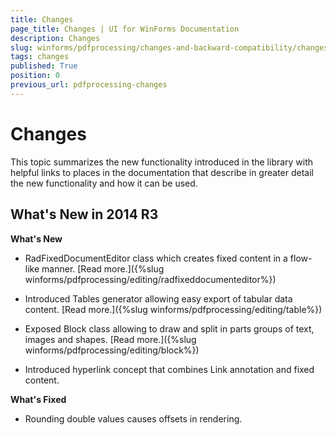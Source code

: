 ```yaml
---
title: Changes
page_title: Changes | UI for WinForms Documentation
description: Changes
slug: winforms/pdfprocessing/changes-and-backward-compatibility/changes
tags: changes
published: True
position: 0
previous_url: pdfprocessing-changes
---
```


# Changes

This topic summarizes the new functionality introduced in the library with helpful links to places in the documentation that describe in greater detail the new functionality and how it can be used.
      

## What's New in 2014 R3

__What's New__

* RadFixedDocumentEditor class which creates fixed content in a flow-like manner. [Read more.]({%slug winforms/pdfprocessing/editing/radfixeddocumenteditor%})

* Introduced Tables generator allowing easy export of tabular data content. [Read more.]({%slug winforms/pdfprocessing/editing/table%})

* Exposed Block class allowing to draw and split in parts groups of text, images and shapes. [Read more.]({%slug winforms/pdfprocessing/editing/block%})

* Introduced hyperlink concept that combines Link annotation and fixed content.

__What's Fixed__

* Rounding double values causes offsets in rendering.
            
